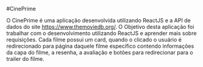 #CinePrime

O CinePrime é uma aplicação desenvolvida utilizando ReactJS e a API de dados do site https://www.themoviedb.org/. O Objetivo desta aplicação foi trabalhar com o desenvolvimento utilizando ReactJS e aprender mais sobre requisições. Cada filme possui um card, quando o clicado o usuário é redirecionado para página daquele filme específico contendo informações da capa do filme, a resenha, a avaliação e botões para redirecionar para o trailer do filme.
